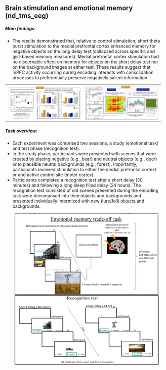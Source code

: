 ## Brain stimulation and emotional memory (nd_tms_eeg)

##### Main findings:
* The results demonstrated that, relative to control stimulation, short theta burst stimulation to the medial prefrontal cortex enhanced memory for negative objects on the long delay test (collapsed across specific and gist-based memory measures). Medial prefrontal cortex stimulation had no discernable effect on memory for objects on the short delay test nor on the background images at either test. These results suggest that mPFC activity occurring during encoding interacts with consolidation processes to preferentially preserve negatively salient information.

<table align = "center">
  <tr>
    <td valign="left"><img src="https://github.com/nickwyeh/nd_tms_eeg/blob/main/figures/behavioral_results.png" width="450"/></td>
    <td valign="right"><img src="https://github.com/nickwyeh/nd_tms_eeg/blob/main/figures/erp_results.png" width="450"/></td>
  </tr>
</table>

##### Task overview:
* Each experiment was comprised two sessions, a study (emotional task) and test phase (recognition test).
* In the study phase, participants were presented with scenes that were created by placing negative (e.g., bear) and neutral objects (e.g., deer) onto plausible neutral backgrounds (e.g., forest). Importantly, participants received stimulation to either the medial prefrontal cortext or and active control site (motor cortex). 
* Participants completed a recognition test after a short delay (30 minutes) and following a long sleep filled delay (24 hours). The recognition test consisted of old scenes presented during the encoding task were decomposed into their objects and backgrounds and presented individually intermixed with new (lure/foil) objects and backgrounds.    <p align = "center"> <img src="https://github.com/nickwyeh/nd_tms_eeg/blob/main/figures/methods_figure.png"  width="800"> </p> 


 
 
 

 
